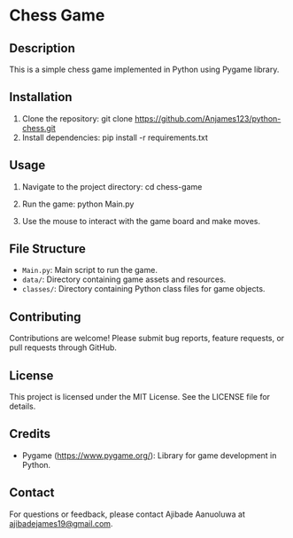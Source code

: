 # Chess Game

## Description
This is a simple chess game implemented in Python using Pygame library.

## Installation
1. Clone the repository:
git clone https://github.com/Anjames123/python-chess.git
2. Install dependencies:
pip install -r requirements.txt

## Usage
1. Navigate to the project directory:
cd chess-game
2. Run the game:
python Main.py

3. Use the mouse to interact with the game board and make moves.

## File Structure
- `Main.py`: Main script to run the game.
- `data/`: Directory containing game assets and resources.
- `classes/`: Directory containing Python class files for game objects.

## Contributing
Contributions are welcome! Please submit bug reports, feature requests, or pull requests through GitHub.

## License
This project is licensed under the MIT License. See the LICENSE file for details.

## Credits
- Pygame (https://www.pygame.org/): Library for game development in Python.

## Contact
For questions or feedback, please contact Ajibade Aanuoluwa at ajibadejames19@gmail.com.



